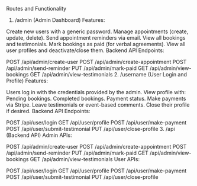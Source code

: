 Routes and Functionality
1. /admin (Admin Dashboard)
Features:

Create new users with a generic password.
Manage appointments (create, update, delete).
Send appointment reminders via email.
View all bookings and testimonials.
Mark bookings as paid (for verbal agreements).
View all user profiles and deactivate/close them.
Backend API Endpoints:

POST /api/admin/create-user
POST /api/admin/create-appointment
POST /api/admin/send-reminder
PUT /api/admin/mark-paid
GET /api/admin/view-bookings
GET /api/admin/view-testimonials
2. /username (User Login and Profile)
Features:

Users log in with the credentials provided by the admin.
View profile with:
Pending bookings.
Completed bookings.
Payment status.
Make payments via Stripe.
Leave testimonials or event-based comments.
Close their profile if desired.
Backend API Endpoints:

POST /api/user/login
GET /api/user/profile
POST /api/user/make-payment
POST /api/user/submit-testimonial
PUT /api/user/close-profile
3. /api (Backend API)
Admin APIs:

POST /api/admin/create-user
POST /api/admin/create-appointment
POST /api/admin/send-reminder
PUT /api/admin/mark-paid
GET /api/admin/view-bookings
GET /api/admin/view-testimonials
User APIs:

POST /api/user/login
GET /api/user/profile
POST /api/user/make-payment
POST /api/user/submit-testimonial
PUT /api/user/close-profile